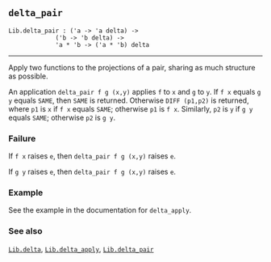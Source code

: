 ## `delta_pair`

``` hol4
Lib.delta_pair : ('a -> 'a delta) ->
             ('b -> 'b delta) ->
             'a * 'b -> ('a * 'b) delta
```

------------------------------------------------------------------------

Apply two functions to the projections of a pair, sharing as much
structure as possible.

An application `delta_pair f g (x,y)` applies `f` to `x` and `g` to `y`.
If `f x` equals `g y` equals `SAME`, then `SAME` is returned. Otherwise
`DIFF (p1,p2)` is returned, where `p1` is `x` if `f x` equals `SAME`;
otherwise `p1` is `f x`. Similarly, `p2` is `y` if `g y` equals `SAME`;
otherwise `p2` is `g y`.

### Failure

If `f x` raises `e`, then `delta_pair f g (x,y)` raises `e`.

If `g y` raises `e`, then `delta_pair f g (x,y)` raises `e`.

### Example

See the example in the documentation for `delta_apply`.

### See also

[`Lib.delta`](#Lib.delta), [`Lib.delta_apply`](#Lib.delta_apply),
[`Lib.delta_pair`](#Lib.delta_pair)
